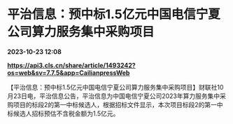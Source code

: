 # 平治信息：预中标1.5亿元中国电信宁夏公司算力服务集中采购项目

**2023-10-23 12:08**

**https://api3.cls.cn/share/article/1493242?os=web&sv=7.7.5&app=CailianpressWeb**

【平治信息：预中标1.5亿元中国电信宁夏公司算力服务集中采购项目】财联社10月23日电，平治信息公告，平治信息为中国电信宁夏公司2023年算力服务集中采购项目的标段2的第一中标候选人，根据招标文件显示，本次项目标段2的第一中标候选人招标预估不含税金额为1.5亿元。